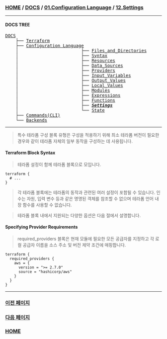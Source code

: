 ### [HOME](https://github.com/YGCHO-repo/Terraform/blob/main/README.md) / [DOCS](https://github.com/YGCHO-repo/Terraform/blob/main/DOCS/README.md) / [01.Configuration Language](https://github.com/YGCHO-repo/Terraform/blob/main/DOCS/01_Configuration_Language/README.md) / [12.Settings](https://github.com/YGCHO-repo/Terraform/blob/main/DOCS/01_Configuration_Language/12_Settings/README.md)

---

#### DOCS TREE

<pre>
<a href = "https://github.com/YGCHO-repo/Terraform/blob/main/DOCS/README.md">DOCS</a>
    ├── <a href = "https://github.com/YGCHO-repo/Terraform/blob/main/DOCS/00_Terraform/README.md">Terraform</a>
    ├── <a href = "https://github.com/YGCHO-repo/Terraform/blob/main/DOCS/01_Configuration_Language/README.md">Configuration Language</a>
    │                        ├── <a href = "https://github.com/YGCHO-repo/Terraform/blob/main/DOCS/01_Configuration_Language/01_Files_and_Directories/README.md">Files_and_Directories</a>
    │                        ├── <a href = "https://github.com/YGCHO-repo/Terraform/blob/main/DOCS/01_Configuration_Language/02_Syntax/README.md">Syntax</a>
    │                        ├── <a href = "https://github.com/YGCHO-repo/Terraform/blob/main/DOCS/01_Configuration_Language/03_Resources/README.md">Resources</a>
    │                        ├── <a href = "https://github.com/YGCHO-repo/Terraform/blob/main/DOCS/01_Configuration_Language/04_Data_Sources/README.md">Data_Sources</a>
    │                        ├── <a href = "https://github.com/YGCHO-repo/Terraform/blob/main/DOCS/01_Configuration_Language/05_Providers/README.md">Providers</a>
    │                        ├── <a href = "https://github.com/YGCHO-repo/Terraform/blob/main/DOCS/01_Configuration_Language/06_Input_Variables/README.md">Input_Variables</a>
    │                        ├── <a href = "https://github.com/YGCHO-repo/Terraform/blob/main/DOCS/01_Configuration_Language/07_Output_Values/README.md">Output_Values</a>
    │                        ├── <a href = "https://github.com/YGCHO-repo/Terraform/blob/main/DOCS/01_Configuration_Language/08_Local_Values/README.md">Local_Values</a>
    │                        ├── <a href = "https://github.com/YGCHO-repo/Terraform/blob/main/DOCS/01_Configuration_Language/09_Modules/README.md">Modules</a>
    │                        ├── <a href = "https://github.com/YGCHO-repo/Terraform/blob/main/DOCS/01_Configuration_Language/10_Expressions/README.md">Expressions</a>
    │                        ├── <a href = "https://github.com/YGCHO-repo/Terraform/blob/main/DOCS/01_Configuration_Language/11_Functions/README.md">Functions</a>
    │                        ├── <i><b><a href = "https://github.com/YGCHO-repo/Terraform/blob/main/DOCS/01_Configuration_Language/12_Settings/README.md">Settings</a></b></i>
    │                        └── <a href = "https://github.com/YGCHO-repo/Terraform/blob/main/DOCS/01_Configuration_Language/13_State/README.md">State</a>  
    ├── <a href ="https://github.com/YGCHO-repo/Terraform/blob/main/DOCS/02_Commands(CLI)/README.md">Commands(CLI)</a>
    └── <a href = "https://github.com/YGCHO-repo/Terraform/blob/main/DOCS/03_Backends/README.md">Backends</a>
</pre>

---

> 특수 테라폼 구성 블록 유형은 구성을 적용하기 위해 최소 테라폼 버전이 필요한 경우와 같이 테라폼 자체의 일부 동작을 구성하는 데 사용됩니다.

#### Terraform Block Syntax

> 테라폼 설정이 함께 테라폼 블록으로 모입니다.

```
terraform {
  # ...
}
```

> 각 테라폼 블록에는 테라폼의 동작과 관련된 여러 설정이 포함될 수 있습니다. 인수는 자원, 입력 변수 등과 같은 명명된 객체를 참조할 수 없으며 테라폼 언어 내장 함수를 사용할 수 없습니다.

> 테라폼 블록 내에서 지원되는 다양한 옵션은 다음 절에서 설명합니다.

#### Specifying Provider Requirements

> required_providers 블록은 현재 모듈에 필요한 모든 공급자를 지정하고 각 로컬 공급자 이름을 소스 주소 및 버전 제약 조건에 매핑합니다.

```
terraform {
  required_providers {
    aws = {
      version = ">= 2.7.0"
      source = "hashicorp/aws"
    }
  }
}
```

---

### [이전 페이지](https://github.com/YGCHO-repo/Terraform/blob/main/DOCS/01_Configuration_Language/11_Functions/README.md)

### [다음 페이지](https://github.com/YGCHO-repo/Terraform/blob/main/DOCS/01_Configuration_Language/13_State/README.md)

### [HOME](https://github.com/YGCHO-repo/Terraform/blob/main/README.md)